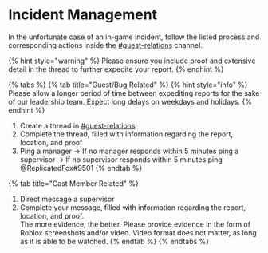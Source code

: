 # Incident Management

In the unfortunate case of an in-game incident, follow the listed process and corresponding actions inside the [#guest-relations](https://discord.com/channels/301715666401230851/1057897020926480384) channel.

{% hint style="warning" %}
Please ensure you include proof and extensive detail in the thread to further expedite your report.
{% endhint %}

{% tabs %}
{% tab title="Guest/Bug Related" %}
{% hint style="info" %}
Please allow a longer period of time between expediting reports for the sake of our leadership team. Expect long delays on weekdays and holidays.
{% endhint %}

1. Create a thread in [#guest-relations](https://discord.com/channels/301715666401230851/1057897020926480384)
2. Complete the thread, filled with information regarding the report, location, and proof
3. Ping a manager -> If no manager responds within 5 minutes ping a supervisor -> If no supervisor responds within 5 minutes ping @ReplicatedFox#9501
{% endtab %}

{% tab title="Cast Member Related" %}
1. Direct message a supervisor
2. Complete your message, filled with information regarding the report, location, and proof.\
   The more evidence, the better. Please provide evidence in the form of Roblox screenshots and/or video. Video format does not matter, as long as it is able to be watched.
{% endtab %}
{% endtabs %}

